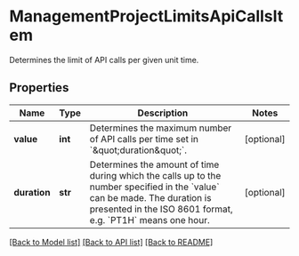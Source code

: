 # ManagementProjectLimitsApiCallsItem

Determines the limit of API calls per given unit time.

## Properties

Name | Type | Description | Notes
------------ | ------------- | ------------- | -------------
**value** | **int** | Determines the maximum number of API calls per time set in &#x60;\&quot;duration\&quot;&#x60;. | [optional] 
**duration** | **str** | Determines the amount of time during which the calls up to the number specified in the &#x60;value&#x60; can be made. The duration is presented in the ISO 8601 format, e.g. &#x60;PT1H&#x60; means one hour. | [optional] 

[[Back to Model list]](../README.md#documentation-for-models) [[Back to API list]](../README.md#documentation-for-api-endpoints) [[Back to README]](../README.md)


